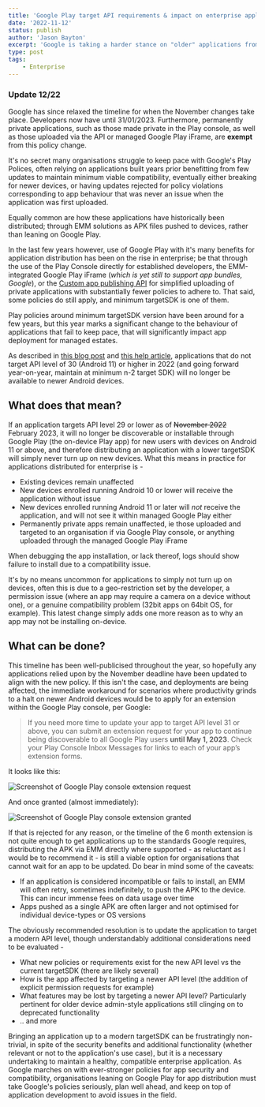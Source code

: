 ```yaml
---
title: 'Google Play target API requirements & impact on enterprise applications'
date: '2022-11-12'
status: publish
author: 'Jason Bayton'
excerpt: 'Google is taking a harder stance on "older" applications from 2022. For organisations with enterprise applications this is what you need to know.'
type: post
tags:
    - Enterprise
---
```

<div class="callout">
<h3>Update 12/22</h3>
Google has since relaxed the timeline for when the November changes take place. Developers now have until 31/01/2023. Furthermore, permanently private applications, such as those made private in the Play console, as well as those uploaded via the API or managed Google Play iFrame, are <strong>exempt</strong> from this policy change.
</div>

It's no secret many organisations struggle to keep pace with Google's Play Polices, often relying on applications built years prior benefitting from few updates to maintain minimum viable compatibility, eventually either breaking for newer devices, or having updates rejected for policy violations corresponding to app behaviour that was never an issue when the application was first uploaded.

Equally common are how these applications have historically been distributed; through EMM solutions as APK files pushed to devices, rather than leaning on Google Play. 

In the last few years however, use of Google Play with it's many benefits for application distribution has been on the rise in enterprise; be that through the use of the Play Console directly for established developers, the EMM-integrated Google Play iFrame (_which is yet still to support app bundles, Google_), or the [Custom app publishing API](https://developers.google.com/android/work/play/custom-app-api/get-started) for simplified uploading of private applications with substantially fewer policies to adhere to. That said, some policies do still apply, and minimum targetSDK is one of them.

Play policies around minimum targetSDK version have been around for a few years, but this year marks a significant change to the behaviour of applications that fail to keep pace, that will significantly impact app deployment for managed estates.

As described in [this blog post](https://android-developers.googleblog.com/2022/04/expanding-plays-target-level-api-requirements-to-strengthen-user-security.html) and [this help article](https://support.google.com/googleplay/android-developer/answer/11926878), applications that do not target API level of 30 (Android 11) or higher in 2022 (and going forward year-on-year, maintain at minimum n-2 target SDK) will no longer be available to newer Android devices. 

## What does that mean?

If an application targets API level 29 or lower as of ~~November 2022~~ February 2023, it will no longer be discoverable or installable through Google Play (the on-device Play app) for new users with devices on Android 11 or above, and therefore distributing an application with a lower targetSDK will simply never turn up on new devices. What this means in practice for applications distributed for enterprise is -

- Existing devices remain unaffected
- New devices enrolled running Android 10 or lower will receive the application without issue
- New devices enrolled running Android 11 or later will _not_ receive the application, and will not see it within managed Google Play either
- Permanently private apps remain unaffected, ie those uploaded and targeted to an organisation if via Google Play console, or anything uploaded through the managed Google Play iFrame

When debugging the app installation, or lack thereof, logs should show failure to install due to a compatibility issue. 

It's by no means uncommon for applications to simply not turn up on devices, often this is due to a geo-restriction set by the developer, a permission issue (where an app may require a camera on a device without one), or a genuine compatibility problem (32bit apps on 64bit OS, for example). This latest change simply adds one more reason as to why an app may not be installing on-device.

## What can be done?

This timeline has been well-publicised throughout the year, so hopefully any applications relied upon by the November deadline have been updated to align with the new policy. If this isn't the case, and deployments are being affected, the immediate workaround for scenarios where productivity grinds to a halt on newer Android devices would be to apply for an extension within the Google Play console, per Google:

> If you need more time to update your app to target API level 31 or above, you can submit an extension request for your app to continue being discoverable to all Google Play users **until May 1, 2023**. Check your Play Console Inbox Messages for links to each of your app’s extension forms.

It looks like this: 

![Screenshot of Google Play console extension request](https://cdn.bayton.org/uploads/2022/11/Screenshot2022-11-12at00.38.21.png)

And once granted (almost immediately):

![Screenshot of Google Play console extension granted](https://cdn.bayton.org/uploads/2022/11/Screenshot2022-11-12at00.48.09.png)

If that is rejected for any reason, or the timeline of the 6 month extension is not quite enough to get applications up to the standards Google requires, distributing the APK via EMM directly where supported - as reluctant as I would be to recommend it - is still a viable option for organisations that cannot wait for an app to be updated. Do bear in mind some of the caveats: 

- If an application is considered incompatible or fails to install, an EMM will often retry, sometimes indefinitely, to push the APK to the device. This can incur immense fees on data usage over time
- Apps pushed as a single APK are often larger and not optimised for individual device-types or OS versions

The obviously recommended resolution is to update the application to target a modern API level, though understandably additional considerations need to be evaluated -

- What new policies or requirements exist for the new API level vs the current targetSDK (there are likely several)
- How is the app affected by targeting a newer API level (the addition of explicit permission requests for example)
- What features may be lost by targeting a newer API level? Particularly pertinent for older device admin-style applications still clinging on to deprecated functionality
- .. and more

Bringing an application up to a modern targetSDK can be frustratingly non-trivial, in spite of the security benefits and additional functionality (whether relevant or not to the application's use case), but it is a necessary undertaking to maintain a healthy, compatible enterprise application. As Google marches on with ever-stronger policies for app security and compatibility, organisations leaning on Google Play for app distribution must take Google's policies seriously, plan well ahead, and keep on top of application development to avoid issues in the field.
